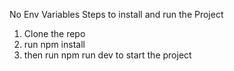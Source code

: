 No Env Variables
Steps to install and run the Project

1.  Clone the repo
2.  run npm install
3.  then run npm run dev to start the project
